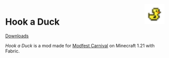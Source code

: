 <img src="src/main/resources/assets/duck/textures/particle/ducks.png" align="right" width="64px"/>

# Hook a Duck
[Downloads](https://modrinth.com/mod/hookaduck)

_Hook a Duck_ is a mod made for [Modfest Carnival](https://modfest.net/carnival) on Minecraft 1.21 with Fabric.
